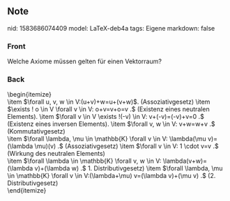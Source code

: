 ## Note
nid: 1583686074409
model: LaTeX-deb4a
tags: Eigene
markdown: false

### Front
Welche Axiome müssen gelten für einen Vektorraum?

### Back
<div><span>\begin{itemize}</span>
</div><div>
</div><div>\item $\forall u, v, w \in V:(u+v)+w=u+(v+w)$. (Assoziativgesetz)
\item $\exists ! o \in V \forall v \in V: o+v=v+o=v .$ (Existenz eines neutralen Elements).
\item $\forall v \in V \exists !(-v) \in V: v+(-v)=(-v)+v=0 .$ (Existenz eines inversen Elements).
\item $\forall v, w \in V: v+w=w+v .$ (Kommutativgesetz)
</div><div>\item $\forall \lambda, \mu \in \mathbb{K} \forall v \in V: \lambda(\mu v)=(\lambda \mu)(v) .$ (Assoziativgesetz)
\item $\forall v \in V: 1 \cdot v=v .$ (Wirkung des neutralen Elements)</div><div>\item $\forall \lambda \in \mathbb{K} \forall v, w \in V: \lambda(v+w)=(\lambda v)+(\lambda w) .$ 1. Distributivgesetz)
\item $\forall \lambda, \mu \in \mathbb{K} \forall v \in V:(\lambda+\mu) v=(\lambda v)+(\mu v) .$ (2. Distributivgesetz)

</div><div>\end{itemize}</div>
